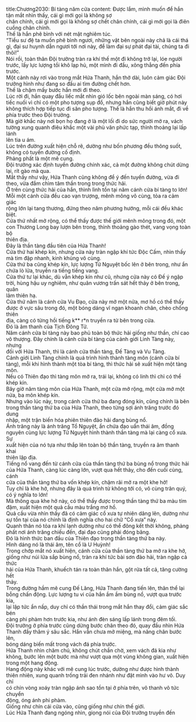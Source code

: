 title:Chương2030: Bí tàng năm cửa
content:
Được lắm, mình muốn để hắn tận mắt nhìn thấy, cái gì mới gọi là không sợ<br>chân chính, cái gì mới gọi là không sợ chết chân chính, cái gì mới gọi là điên<br>cuồng chân chính.<br>Thế là hắn phê bình với nét mặt nghiêm túc.<br>“Tiểu sư đệ ta muốn phê bình ngươi, những vật bên ngoài này chả là cái thá<br>gì, đại sư huynh dẫn ngươi tới nơi này, để làm đại sự phát đại tài, chúng ta đi<br>thôi!”<br>Nói rồi, toàn thân Đội trưởng tràn ra khí thế một đi không trở lại, lóe người<br>trước, lấy lực lượng tồi khô lạp hủ, một mình đi đầu, xông thẳng đến phía trước.<br>Một cảnh này rơi vào trong mắt Hứa Thanh, hắn thở dài, luôn cảm giác Đội<br>trưởng hình như đang so đấu ai tìm đường chết hơn.<br>Thế là chậm mấy bước hắn mới đi theo.<br>Lúc rời đi, hắn quay đầu liếc mắt nhìn gió lốc bên ngoài màn sáng, có hơi<br>tiếc nuối vì chỉ có một pho tượng sụp đổ, nhưng hắn cũng biết giờ phút này<br>không thích hợp tiếp tục đi săn pho tượng. Thế là hắn thu hồi ánh mắt, đi về<br>phía trước theo Đội trưởng.<br>Mà giờ khắc này nơi bọn họ đang ở là một lối đi do sức người mở ra, vách<br>tường xung quanh điêu khắc một vài phù văn phức tạp, thỉnh thoảng lại lấp lánh<br>lên tia u ám.<br>Lúc trên đường xuất hiện chỗ rẽ, dường như bốn phương đều thông suốt,<br>không có tuyến đường cố định.<br>Phảng phất là một mê cung.<br>Đội trưởng xác định tuyến đường chính xác, cả một đường không chút dừng<br>lại, rít gào mà qua.<br>Mắt thấy như vậy, Hứa Thanh cũng không để ý đến tuyến đường, vừa đi<br>theo, vừa đắm chìm tâm thần trong trong thức hải.<br>Ở trên cùng thức hải của hắn, thình lình tồn tại năm cánh cửa bí tàng to lớn!<br>Mỗi một cánh cửa đều cao vạn trượng, mênh mông vô cùng, tỏa ra cảm giác<br>rộng lớn lại tang thương, đứng theo năm phương hướng, mỗi cái đều khác biệt.<br>Cửa thứ nhất mở rộng, có thể thấy được thế giới mênh mông trong đó, một<br>con Thương Long bay lượn bên trong, thỉnh thoảng gào thét, vang vọng toàn bộ<br>thiên địa.<br>Đây là thần tàng đầu tiên của Hứa Thanh!<br>Cửa thứ hai khép kín, nhưng cửa này tràn ngập khí tức Độc Cấm, nhìn thấy<br>mà tim đập nhanh, kinh khủng vô cùng.<br>Cửa thứ ba cũng khép kín, lực lượng Tử Nguyệt bốc lên ở bên trong, như ẩn<br>chứa lò lửa, truyền ra tiếng tiếng vang.<br>Cửa thứ tư lại khác, dù vẫn khép kín như cũ, nhưng cửa này có Đế ý ngập<br>trời, hùng hậu uy nghiêm, như quân vương trấn sát hết thảy ở bên trong, quân<br>lâm thiên hạ.<br>Cửa thứ năm là cánh cửa Vu Đạo, cửa này mở một nửa, mơ hồ có thể thấy<br>được ở vực sâu trong đó, một bóng dáng vĩ ngạn khoanh chân, chèo chống thiên<br>địa, càng có từng hồi tiếng k** r*n truyền ra từ bên trong cửa.<br>Đó là âm thanh của Tịch Đông Tử.<br>Năm cánh cửa bí tàng này bao phủ toàn bộ thức hải giống như thần, chí cao<br>vô thượng. Đây chính là cánh cửa bí tàng của cảnh giới Linh Tàng này, nhưng<br>đối với Hứa Thanh, thì là cánh cửa thần tàng, Đế Tàng và Vu Tàng.<br>Cảnh giới Linh Tàng chính là quá trình hình thành tàng môn (cánh cửa bí<br>tàng), mỗi khi hình thành một tòa bí tàng, thì thức hải sẽ xuất hiện một tàng<br>môn.<br>Nếu có Thiên đạo thì tàng môn mở ra, trái lại, không có linh thì chỉ có thể<br>khép kín.<br>Bây giờ năm tàng môn của Hứa Thanh, một cửa mở rộng, một cửa mở một<br>nửa, ba môn khép kín.<br>Nhưng vào lúc này, trong cánh cửa thứ ba đang đóng kín, cũng chính là bên<br>trong thần tàng thứ ba của Hứa Thanh, theo từng sợi ánh trăng trước đó dung<br>nhập, một trận biến hóa phiên thiên đảo hải đang bùng nổ.<br>Ánh trăng này là ánh trăng Tổ Nguyệt, ẩn chứa đạo uẩn thái âm, đồng<br>nguyên cùng lực lượng Tử Nguyệt hình thành thần tàng mà lại càng cổ xưa. Sự<br>xuất hiện của nó tựa như thắp lên toàn bộ thần tàng, truyền ra âm thanh khai<br>thiên lập địa.<br>Tiếng nổ vang đến từ cánh cửa của thần tàng thứ ba bùng nổ trong thức hải<br>của Hứa Thanh, càng lúc càng lớn, vượt qua hết thảy, cho đến cuối cùng, cánh<br>cửa của thần tàng thứ ba vốn khép kín, chậm rãi mở ra một khe hở!<br>Tuy chỉ là khe hở, nhưng đây là quá trình từ không tới có, vô cùng trân quý,<br>có ý nghĩa to lớn!<br>Mà thông qua khe hở này, có thể thấy được trong thần tàng thứ ba màu tím<br>đậm, xuất hiện một quả cầu màu trắng mơ hồ.<br>Quả cầu vừa nhìn thấy đã có cảm giác cổ xưa tự nhiên dâng lên, dường như<br>sự tồn tại của nó chính là định nghĩa cho hai chữ “Cổ xưa” này.<br>Quanh thân nó tỏa ra khí lạnh dường như có thể đông kết thời không, phảng<br>phất nơi ánh trăng chiếu đến, đại đạo cũng phải đóng băng.<br>Đó là hình thức ban đầu của Thiên đạo trong thần tàng thứ ba này.<br>Hình dáng nó là thái âm, tên cổ là U Huỳnh!<br>Trong chớp mắt nó xuất hiện, cánh cửa của thần tàng thứ ba mở ra khe hở,<br>giống như núi lửa sắp bùng nổ, tràn ra khí tức bài sơn đảo hải, tràn ngập cả thức<br>hải của Hứa Thanh, khuếch tán ra toàn thân hắn, gột rửa tất cả, tăng cường hết<br>thảy.<br>Trong đường hầm mê cung Đế Lăng, Hứa Thanh đang tiến lên, thân thể lại<br>bỗng chấn động. Lực lượng tu vi của hắn ầm ầm bùng nổ, vượt qua trước kia,<br>lại lập tức ẩn nấp, duy chỉ có thần thái trong mắt hắn thay đổi, cảm giác sắc bén<br>càng phi phàm hơn trước kia, như ánh đèn sáng lấp lánh trong đêm tối.<br>Đội trưởng ở phía trước cũng dừng bước chân theo đó, quay đầu nhìn Hứa<br>Thanh đầy thâm ý sâu sắc. Hắn vẫn chưa mở miệng, mà nâng chân bước lên,<br>bóng dáng biến mất trong vách đá phía trước.<br>Hứa Thanh nhìn chăm chú, không chút chần chờ, xem vách đá kia như<br>không, bước lên một bước mà như vượt qua một vùng không gian, xuất hiện<br>trong một hang động.<br>Hang động này khác với mê cung lúc trước, dường như được hình thành<br>thiên nhiên, xung quanh trống trải đen nhánh như đặt mình vào hư vô. Duy chỉ<br>có chín vòng xoáy tràn ngập ánh sao tồn tại ở phía trên, vô thanh vô tức chuyển<br>động, óng ánh phi phàm.<br>Giống như chín cái cửa vào, cũng giống như chín thế giới.<br>Lúc Hứa Thanh đang ngóng nhìn, giọng nói của Đội trưởng truyền đến